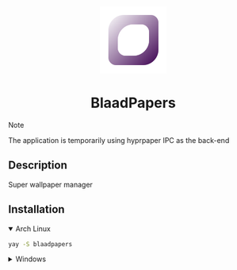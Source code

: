 <div align = center>
    <img src="/res/blaadpapers.svg" alt="BlaadPapersLogo" width="135"/>
    <h1>BlaadPapers</h1>
</div>

> [!NOTE]  
> The application is temporarily using hyprpaper IPC as the back-end

## Description
Super wallpaper manager

## Installation
<details open>
    <summary>Arch Linux</summary>
    
```bash
yay -S blaadpapers
```

</details>
<details>
    <summary>Windows</summary>
    SOON
</details>
